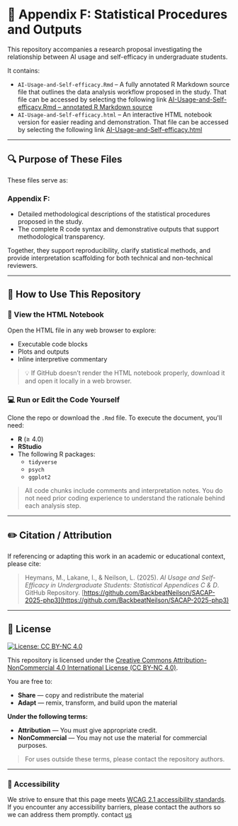 # 📘 Appendix F: Statistical Procedures and Outputs

This repository accompanies a research proposal investigating the relationship between AI usage and self-efficacy in undergraduate students.

It contains:

- `AI-Usage-and-Self-efficacy.Rmd` – A fully annotated R Markdown source file that outlines the data analysis workflow proposed in the study. That file can be accessed by selecting the following link [AI-Usage-and-Self-efficacy.Rmd – annotated R Markdown source](https://backbeatneilson.github.io/SACAP-2025-php3/AI%20Usage%20and%20Self-efficacy.Rmd)
- `AI-Usage-and-Self-efficacy.html` – An interactive HTML notebook version for easier reading and demonstration. That file can be accessed by selecting the following link [AI-Usage-and-Self-efficacy.html](AI-Usage-and-Self-efficacy.html)

---

## 🔍 Purpose of These Files

These files serve as:

### Appendix F:
- Detailed methodological descriptions of the statistical procedures proposed in the study.
- The complete R code syntax and demonstrative outputs that support methodological transparency.

Together, they support reproducibility, clarify statistical methods, and provide interpretation scaffolding for both technical and non-technical reviewers.

---

## 🚀 How to Use This Repository

### 📄 View the HTML Notebook
Open the HTML file in any web browser to explore:
- Executable code blocks
- Plots and outputs
- Inline interpretive commentary

> 💡 If GitHub doesn’t render the HTML notebook properly, download it and open it locally in a web browser.

### 💻 Run or Edit the Code Yourself
Clone the repo or download the `.Rmd` file. To execute the document, you'll need:

- **R** (≥ 4.0)
- **RStudio**
- The following R packages:
  - `tidyverse`
  - `psych`
  - `ggplot2`

> All code chunks include comments and interpretation notes. You do not need prior coding experience to understand the rationale behind each analysis step.

---

## ✏️ Citation / Attribution

If referencing or adapting this work in an academic or educational context, please cite:

> Heymans, M., Lakane, I., & Neilson, L. (2025). *AI Usage and Self-Efficacy in Undergraduate Students: Statistical Appendices C & D*. GitHub Repository. [https://github.com/BackbeatNeilson/SACAP-2025-php3](https://github.com/BackbeatNeilson/SACAP-2025-php3)

---

## 📄 License

[![License: CC BY-NC 4.0](https://licensebuttons.net/l/by-nc/4.0/88x31.png)](http://creativecommons.org/licenses/by-nc/4.0/)

This repository is licensed under the [Creative Commons Attribution-NonCommercial 4.0 International License (CC BY-NC 4.0)](https://creativecommons.org/licenses/by-nc/4.0/).

You are free to:
- **Share** — copy and redistribute the material
- **Adapt** — remix, transform, and build upon the material

**Under the following terms:**
- **Attribution** — You must give appropriate credit.
- **NonCommercial** — You may not use the material for commercial purposes.

> For uses outside these terms, please contact the repository authors.

---
### 📣 Accessibility

We strive to ensure that this page meets [WCAG 2.1 accessibility standards](https://www.w3.org/WAI/WCAG21/quickref/).  
If you encounter any accessibility barriers, please contact the authors so we can address them promptly.
contact [us](mailto:389703@student.sacap.edu.za)

